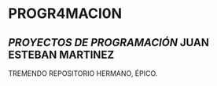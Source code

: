 # PROGR4MACI0N
## *PROYECTOS DE PROGRAMACIÓN* **JUAN ESTEBAN MARTINEZ**
TREMENDO REPOSITORIO HERMANO, ÉPICO.